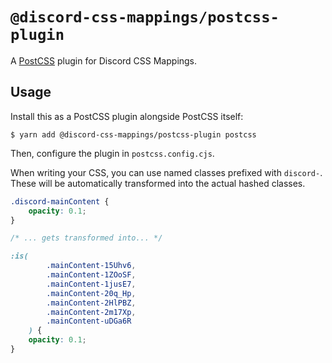 # `@discord-css-mappings/postcss-plugin`

A [PostCSS](https://postcss.org/) plugin for Discord CSS Mappings.

## Usage

Install this as a PostCSS plugin alongside PostCSS itself:

```console
$ yarn add @discord-css-mappings/postcss-plugin postcss
```

Then, configure the plugin in `postcss.config.cjs`.

When writing your CSS, you can use named classes prefixed with `discord-`. These will be automatically transformed into the actual hashed classes.

```css
.discord-mainContent {
	opacity: 0.1;
}

/* ... gets transformed into... */

:is(
		.mainContent-15Uhv6,
		.mainContent-1ZOoSF,
		.mainContent-1jusE7,
		.mainContent-20q_Hp,
		.mainContent-2HlPBZ,
		.mainContent-2m17Xp,
		.mainContent-uDGa6R
	) {
	opacity: 0.1;
}
```
